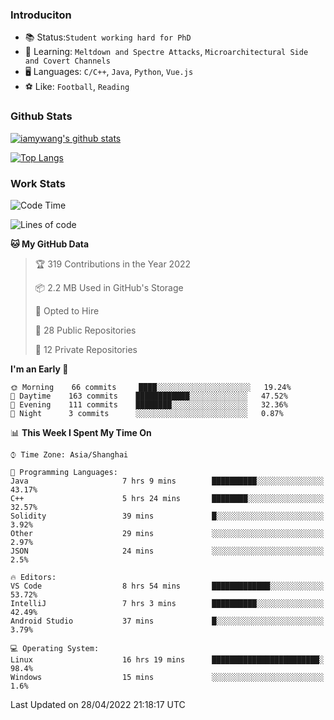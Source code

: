 ### Introduciton

- 📚 Status:`Student working hard for PhD`
- 🔎 Learning: `Meltdown and Spectre Attacks`, `Microarchitectural Side and Covert Channels`
- 🖥️ Languages: `C/C++`, `Java`, `Python`, `Vue.js`
- ⚽ Like: `Football`, `Reading`

### Github Stats

[![iamywang's github stats](https://github-readme-stats.vercel.app/api?username=iamywang&count_private=true&show_icons=true)]()

[![Top Langs](https://github-readme-stats.vercel.app/api/top-langs/?username=iamywang&layout=compact)]()

### Work Stats

<!--START_SECTION:waka-->
![Code Time](http://img.shields.io/badge/Code%20Time-292%20hrs%2028%20mins-blue)

![Lines of code](https://img.shields.io/badge/From%20Hello%20World%20I%27ve%20Written--49%20Thousand%20lines%20of%20code-blue)

**🐱 My GitHub Data** 

> 🏆 319 Contributions in the Year 2022
 > 
> 📦 2.2 MB Used in GitHub's Storage 
 > 
> 💼 Opted to Hire
 > 
> 📜 28 Public Repositories 
 > 
> 🔑 12 Private Repositories  
 > 
**I'm an Early 🐤** 

```text
🌞 Morning    66 commits     ████░░░░░░░░░░░░░░░░░░░░░   19.24% 
🌆 Daytime    163 commits    ████████████░░░░░░░░░░░░░   47.52% 
🌃 Evening    111 commits    ████████░░░░░░░░░░░░░░░░░   32.36% 
🌙 Night      3 commits      ░░░░░░░░░░░░░░░░░░░░░░░░░   0.87%

```


📊 **This Week I Spent My Time On** 

```text
⌚︎ Time Zone: Asia/Shanghai

💬 Programming Languages: 
Java                     7 hrs 9 mins        ██████████░░░░░░░░░░░░░░░   43.17% 
C++                      5 hrs 24 mins       ████████░░░░░░░░░░░░░░░░░   32.57% 
Solidity                 39 mins             █░░░░░░░░░░░░░░░░░░░░░░░░   3.92% 
Other                    29 mins             ░░░░░░░░░░░░░░░░░░░░░░░░░   2.97% 
JSON                     24 mins             ░░░░░░░░░░░░░░░░░░░░░░░░░   2.5%

🔥 Editors: 
VS Code                  8 hrs 54 mins       █████████████░░░░░░░░░░░░   53.72% 
IntelliJ                 7 hrs 3 mins        ██████████░░░░░░░░░░░░░░░   42.49% 
Android Studio           37 mins             █░░░░░░░░░░░░░░░░░░░░░░░░   3.79%

💻 Operating System: 
Linux                    16 hrs 19 mins      ████████████████████████░   98.4% 
Windows                  15 mins             ░░░░░░░░░░░░░░░░░░░░░░░░░   1.6%

```


 Last Updated on 28/04/2022 21:18:17 UTC
<!--END_SECTION:waka-->
